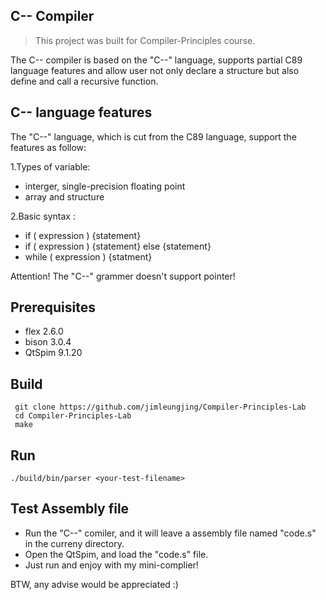 C-- Compiler
---

> This project was built for Compiler-Principles course.

The C-- compiler is based on the "C--" language, supports partial C89 language features and allow user not only declare a structure but also define and call a recursive function.  

## C-- language features
The "C--" language, which is cut from the C89 language, support the features as follow:

1.Types of variable: 
- interger, single-precision floating point
- array and structure

2.Basic syntax :
- if ( expression ) {statement}
- if ( expression ) {statement} else {statement}
- while ( expression ) {statment}

Attention! The "C--" grammer doesn't support pointer!

## Prerequisites
- flex 2.6.0
- bison 3.0.4
- QtSpim 9.1.20
## Build 
```shell
 git clone https://github.com/jimleungjing/Compiler-Principles-Lab
 cd Compiler-Principles-Lab
 make
```

## Run 
```shell
./build/bin/parser <your-test-filename>
```
    
## Test Assembly file
- Run the "C--" comiler, and it will leave a assembly file named "code.s" in the curreny directory.
- Open the QtSpim, and load the "code.s" file.
- Just run and enjoy with my mini-complier!

BTW, any advise would be appreciated :)
